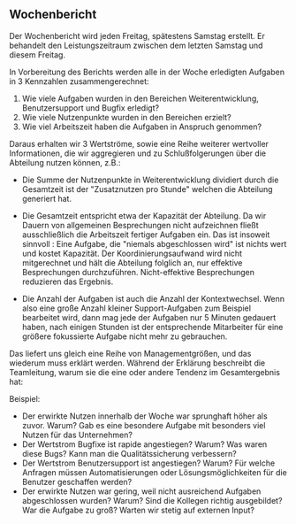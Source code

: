 ## Wochenbericht

Der Wochenbericht wird jeden Freitag, spätestens Samstag erstellt. Er behandelt den Leistungszeitraum zwischen dem letzten Samstag und diesem Freitag. 

In Vorbereitung des Berichts werden alle in der Woche erledigten Aufgaben in 3 Kennzahlen zusammengerechnet:

1. Wie viele Aufgaben wurden in den Bereichen Weiterentwicklung, Benutzersupport und Bugfix erledigt?
2. Wie viele Nutzenpunkte wurden in den Bereichen erzielt?
3. Wie viel Arbeitszeit haben die Aufgaben in Anspruch genommen?

Daraus erhalten wir 3 Wertströme, sowie eine Reihe weiterer wertvoller Informationen, die wir aggregieren und zu Schlußfolgerungen über die Abteilung nutzen können, z.B.:

- Die Summe der Nutzenpunkte in Weiterentwicklung dividiert durch die Gesamtzeit ist der "Zusatznutzen pro Stunde" welchen die Abteilung generiert hat. 

- Die Gesamtzeit entspricht etwa der Kapazität der Abteilung. Da wir Dauern von allgemeinen Besprechungen nicht aufzeichnen fließt ausschließlich die Arbeitszeit fertiger Aufgaben ein. Das ist insoweit sinnvoll : Eine Aufgabe, die "niemals abgeschlossen wird" ist nichts wert und kostet Kapazität. Der Koordinierungsaufwand wird nicht mitgerechnet und hält die Abteilung folglich an, nur effektive Besprechungen durchzuführen. Nicht-effektive Besprechungen reduzieren das Ergebnis.

- Die Anzahl der Aufgaben ist auch die Anzahl der Kontextwechsel. Wenn also eine große Anzahl kleiner Support-Aufgaben zum Beispiel bearbeitet wird, dann mag jede der Aufgaben nur 5 Minuten gedauert haben, nach einigen Stunden ist der entsprechende Mitarbeiter für eine größere fokussierte Aufgabe nicht mehr zu gebrauchen. 

Das liefert uns gleich eine Reihe von Managementgrößen, und das wiederum muss erklärt werden.
Während der Erklärung beschreibt die Teamleitung, warum sie die eine oder andere Tendenz im Gesamtergebnis hat: 

Beispiel: 
- Der erwirkte Nutzen innerhalb der Woche war sprunghaft höher als zuvor. Warum? Gab es eine besondere Aufgabe mit besonders viel Nutzen für das Unternehmen?
- Der Wertstrom Bugfixe ist rapide angestiegen? Warum? Was waren diese Bugs? Kann man die Qualitätssicherung verbessern?
- Der Wertstrom Benutzersupport ist angestiegen? Warum? Für welche Anfragen müssen Automatisierungen oder Lösungsmöglichkeiten für die Benutzer geschaffen werden?
- Der erwirkte Nutzen war gering, weil nicht ausreichend Aufgaben abgeschlossen wurden? Warum? Sind die Kollegen richtig ausgebildet? War die Aufgabe zu groß? Warten wir stetig auf externen Input?


